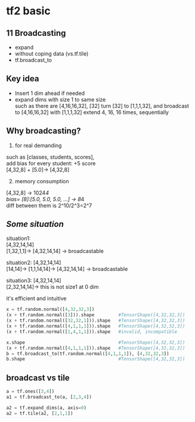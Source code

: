 # tf2 basic
## 11 Broadcasting

* expand
* without coping data (vs.tf.tile)
* tf.broadcast_to


## Key idea
* Insert 1 dim ahead if needed  
* expand dims with size 1 to same size  
such as there are [4,16,16,32], [32] 
turn [32] to [1,1,1,32], and broadcast to [4,16,16,32] with [1,1,1,32] 
extend 4, 16, 16 times, sequentially

## Why broadcasting?
1. for real demanding 

such as [classes, students, scores],   
add bias for every student: +5 score  
[4,32,8] + [5.0]-> [4,32,8]  

2. memory consumption  

[4,32,8] -> 1024*4  
bias= [8]:[5.0, 5.0, 5.0, ...] -> 8*4  
diff between them is 2^10/2^3=2^7  
  
  
## *Some situation*  
situation1:  
[4,32,14,14]  
[1,32,1,1]-> [4,32,14,14] -> broadcastable  

situation2: 
[4,32,14,14]  
[14,14]-> [1,1,14,14]-> [4,32,14,14] -> broadcastable  

situation3: 
[4,32,14,14]  
[2,32,14,14]-> this is not size1 at 0 dim  
  
  
it's efficient and intuitive  

```py
x = tf.random.normal([4,32,32,3])         
(x + tf.random.normal([3])).shape         #TensorShape([4,32,32,3])
(x + tf.random.normal([32,32,1])).shape   #TensorShape([4,32,32,3])
(x + tf.random.normal([4,1,1,1])).shape   #TensorShape([4,32,32,3])
(x + tf.random.normal([1,4,1,1])).shape   #invalid, incompatible  

x.shape                                   #TensorShape([4,32,32,3])
(x + tf.random.normal([4,1,1,1])).shape   #TensorShape([4,32,32,3])
b = tf.broadcast_to(tf.random.normal([4,1,1,1]), [4,32,32,3])
b.shape                                   #TensorShape([4,32,32,3])

```

## broadcast vs tile
```py
a = tf.ones([3,4])
a1 = tf.broadcast_to(a, [2,3,4])

a2 = tf.expand_dims(a, axis=0)
a2 = tf.tile(a2, [2,1,1])

```
